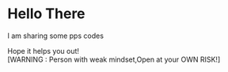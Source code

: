 <h1>
Hello There
</h1>
I am sharing some pps codes

Hope it helps you out!<br>
[WARNING : Person with weak mindset,Open at your OWN RISK!]
